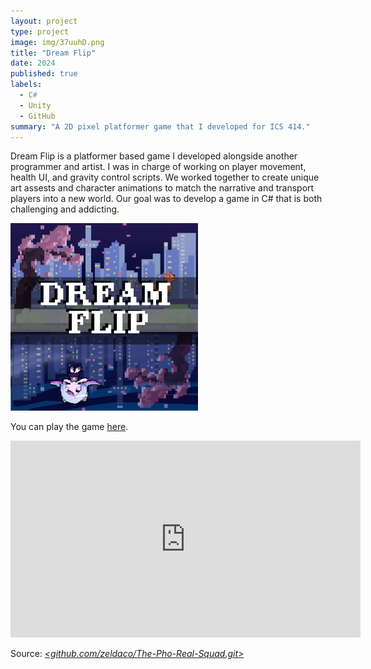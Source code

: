 ```yaml
---
layout: project
type: project
image: img/37uuhD.png
title: "Dream Flip"
date: 2024
published: true
labels:
  - C#
  - Unity
  - GitHub
summary: "A 2D pixel platformer game that I developed for ICS 414."
---
```


Dream Flip is a platformer based game I developed alongside another programmer and artist. I was in charge of working on player movement, health UI, and gravity control scripts. We worked together to create unique art assests and character animations to match the narrative and transport players into a new world. Our goal was to develop a game in C# that is both challenging and addicting.

<div class="text-left">
  <img width="300px" src="../img/37uuhD.png" class="img-thumbnail" >
</div>

You can play the game [here](https://sephye.itch.io/dream-flip).

<iframe width="560" height="315" src="https://www.youtube.com/embed/bRt4Dj-3v-0?si=n5vrDePdqGkuosTe" title="YouTube video player" frameborder="0" allow="accelerometer; autoplay; clipboard-write; encrypted-media; gyroscope; picture-in-picture; web-share" referrerpolicy="strict-origin-when-cross-origin" allowfullscreen></iframe>

Source: <a href="https://github.com/zeldaco/The-Pho-Real-Squad.git"><i class="large github icon "><github.com/zeldaco/The-Pho-Real-Squad.git>
